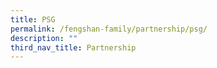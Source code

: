 ```yaml
---
title: PSG
permalink: /fengshan-family/partnership/psg/
description: ""
third_nav_title: Partnership
---
```

